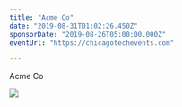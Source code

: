 ```yaml
---
title: "Acme Co"
date: "2019-08-31T01:02:26.450Z"
sponsorDate: "2019-08-26T05:00:00.000Z"
eventUrl: "https://chicagotechevents.com"

---
```


Acme Co

<a href="https://chicagotechevents.com"><img src="https://docqet-images.s3.us-east-2.amazonaws.com/sponsors/2019-08-26-acme-co.jpg" /></a>

